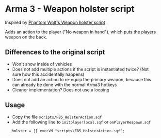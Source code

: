 # Arma 3 - Weapon holster script

Inspired by [Phantom Wolf's Weapon holster script](https://www.armaholic.com/page.php?id=30571)

Adds an action to the player ("No weapon in hand"), which puts the players weapon on the back.

## Differences to the original script

- Won't show inside of vehicles
- Does not add multiple actions if the script is instantiated twice? (Not sure how this accidentally happens)
- Does not add an action to re-equip the primary weapon, because this can already be done with the normal Arma3 hotkeys
- Cleaner implementation? Does not use a looping
  
## Usage
 
- Copy the file `scripts/F85_HolsterAction.sqf`
- Add the following line to `initplayerlocal.sqf` or `onPlayerRespawn.sqf`
```
  _holster = [] execVM "scripts\F85_HolsterAction.sqf";
```
